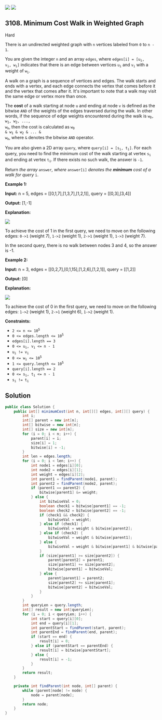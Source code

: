 [![](https://img.shields.io/github/stars/javadev/LeetCode-in-Java?label=Stars&style=flat-square)](https://github.com/javadev/LeetCode-in-Java)
[![](https://img.shields.io/github/forks/javadev/LeetCode-in-Java?label=Fork%20me%20on%20GitHub%20&style=flat-square)](https://github.com/javadev/LeetCode-in-Java/fork)

## 3108\. Minimum Cost Walk in Weighted Graph

Hard

There is an undirected weighted graph with `n` vertices labeled from `0` to `n - 1`.

You are given the integer `n` and an array `edges`, where <code>edges[i] = [u<sub>i</sub>, v<sub>i</sub>, w<sub>i</sub>]</code> indicates that there is an edge between vertices <code>u<sub>i</sub></code> and <code>v<sub>i</sub></code> with a weight of <code>w<sub>i</sub></code>.

A walk on a graph is a sequence of vertices and edges. The walk starts and ends with a vertex, and each edge connects the vertex that comes before it and the vertex that comes after it. It's important to note that a walk may visit the same edge or vertex more than once.

The **cost** of a walk starting at node `u` and ending at node `v` is defined as the bitwise `AND` of the weights of the edges traversed during the walk. In other words, if the sequence of edge weights encountered during the walk is <code>w<sub>0</sub>, w<sub>1</sub>, w<sub>2</sub>, ..., w<sub>k</sub></code>, then the cost is calculated as <code>w<sub>0</sub> & w<sub>1</sub> & w<sub>2</sub> & ... & w<sub>k</sub></code>, where `&` denotes the bitwise `AND` operator.

You are also given a 2D array `query`, where <code>query[i] = [s<sub>i</sub>, t<sub>i</sub>]</code>. For each query, you need to find the minimum cost of the walk starting at vertex <code>s<sub>i</sub></code> and ending at vertex <code>t<sub>i</sub></code>. If there exists no such walk, the answer is `-1`.

Return _the array_ `answer`_, where_ `answer[i]` _denotes the **minimum** cost of a walk for query_ `i`.

**Example 1:**

**Input:** n = 5, edges = \[\[0,1,7],[1,3,7],[1,2,1]], query = \[\[0,3],[3,4]]

**Output:** [1,-1]

**Explanation:**

![](https://assets.leetcode.com/uploads/2024/01/31/q4_example1-1.png)

To achieve the cost of 1 in the first query, we need to move on the following edges: `0->1` (weight 7), `1->2` (weight 1), `2->1` (weight 1), `1->3` (weight 7).

In the second query, there is no walk between nodes 3 and 4, so the answer is -1.

**Example 2:**

**Input:** n = 3, edges = \[\[0,2,7],[0,1,15],[1,2,6],[1,2,1]], query = \[\[1,2]]

**Output:** [0]

**Explanation:**

![](https://assets.leetcode.com/uploads/2024/01/31/q4_example2e.png)

To achieve the cost of 0 in the first query, we need to move on the following edges: `1->2` (weight 1), `2->1` (weight 6), `1->2` (weight 1).

**Constraints:**

*   <code>2 <= n <= 10<sup>5</sup></code>
*   <code>0 <= edges.length <= 10<sup>5</sup></code>
*   `edges[i].length == 3`
*   <code>0 <= u<sub>i</sub>, v<sub>i</sub> <= n - 1</code>
*   <code>u<sub>i</sub> != v<sub>i</sub></code>
*   <code>0 <= w<sub>i</sub> <= 10<sup>5</sup></code>
*   <code>1 <= query.length <= 10<sup>5</sup></code>
*   `query[i].length == 2`
*   <code>0 <= s<sub>i</sub>, t<sub>i</sub> <= n - 1</code>
*   <code>s<sub>i</sub> != t<sub>i</sub></code>

## Solution

```java
public class Solution {
    public int[] minimumCost(int n, int[][] edges, int[][] query) {
        int i;
        int[] parent = new int[n];
        int[] bitwise = new int[n];
        int[] size = new int[n];
        for (i = 0; i < n; i++) {
            parent[i] = i;
            size[i] = 1;
            bitwise[i] = -1;
        }
        int len = edges.length;
        for (i = 0; i < len; i++) {
            int node1 = edges[i][0];
            int node2 = edges[i][1];
            int weight = edges[i][2];
            int parent1 = findParent(node1, parent);
            int parent2 = findParent(node2, parent);
            if (parent1 == parent2) {
                bitwise[parent1] &= weight;
            } else {
                int bitwiseVal = 0;
                boolean check1 = bitwise[parent1] == -1;
                boolean check2 = bitwise[parent2] == -1;
                if (check1 && check2) {
                    bitwiseVal = weight;
                } else if (check1) {
                    bitwiseVal = weight & bitwise[parent2];
                } else if (check2) {
                    bitwiseVal = weight & bitwise[parent1];
                } else {
                    bitwiseVal = weight & bitwise[parent1] & bitwise[parent2];
                }
                if (size[parent1] >= size[parent2]) {
                    parent[parent2] = parent1;
                    size[parent1] += size[parent2];
                    bitwise[parent1] = bitwiseVal;
                } else {
                    parent[parent1] = parent2;
                    size[parent2] += size[parent1];
                    bitwise[parent2] = bitwiseVal;
                }
            }
        }
        int queryLen = query.length;
        int[] result = new int[queryLen];
        for (i = 0; i < queryLen; i++) {
            int start = query[i][0];
            int end = query[i][1];
            int parentStart = findParent(start, parent);
            int parentEnd = findParent(end, parent);
            if (start == end) {
                result[i] = 0;
            } else if (parentStart == parentEnd) {
                result[i] = bitwise[parentStart];
            } else {
                result[i] = -1;
            }
        }
        return result;
    }

    private int findParent(int node, int[] parent) {
        while (parent[node] != node) {
            node = parent[node];
        }
        return node;
    }
}
```
